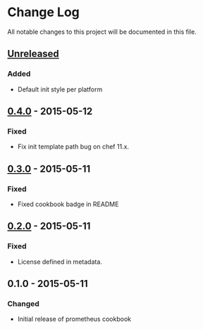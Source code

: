 # Change Log
All notable changes to this project will be documented in this file.

## [Unreleased][unreleased]
### Added
- Default init style per platform

## [0.4.0] - 2015-05-12
### Fixed
- Fix init template path bug on chef 11.x.

## [0.3.0] - 2015-05-11
### Fixed
- Fixed cookbook badge in README

## [0.2.0] - 2015-05-11
### Fixed
- License defined in metadata.

## 0.1.0 - 2015-05-11
### Changed
- Initial release of prometheus cookbook

[unreleased]: https://github.com/rayrod2030/chef-prometheus/compare/0.4.0...HEAD
[0.4.0]: https://github.com/rayrod2030/chef-prometheus/compare/0.3.0...0.4.0
[0.3.0]: https://github.com/rayrod2030/chef-prometheus/compare/0.2.0...0.3.0
[0.2.0]: https://github.com/rayrod2030/chef-prometheus/compare/0.1.0...0.2.0

